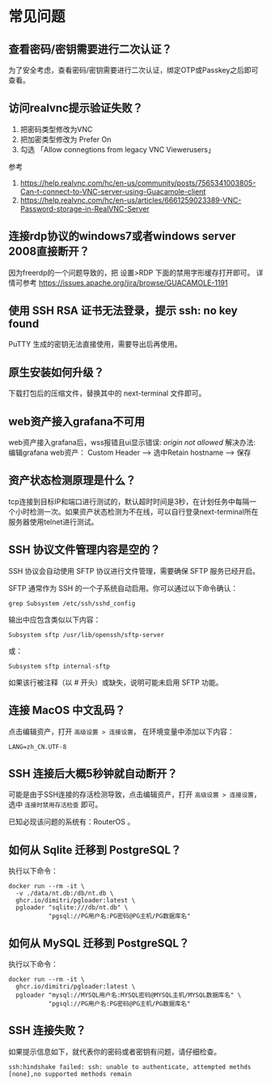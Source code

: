 # 常见问题

## 查看密码/密钥需要进行二次认证？

为了安全考虑，查看密码/密钥需要进行二次认证，绑定OTP或Passkey之后即可查看。

## 访问realvnc提示验证失败？

1. 把密码类型修改为VNC
2. 把加密类型修改为 Prefer On
3. 勾选 「Allow connegtions from legacy VNC Viewerusers」

参考 
1. https://help.realvnc.com/hc/en-us/community/posts/7565341003805-Can-t-connect-to-VNC-server-using-Guacamole-client
2. https://help.realvnc.com/hc/en-us/articles/6661259023389-VNC-Password-storage-in-RealVNC-Server


## 连接rdp协议的windows7或者windows server 2008直接断开？

因为freerdp的一个问题导致的，把 设置>RDP 下面的禁用字形缓存打开即可。
详情可参考 https://issues.apache.org/jira/browse/GUACAMOLE-1191

## 使用 SSH RSA 证书无法登录，提示 ssh: no key found

PuTTY 生成的密钥无法直接使用，需要导出后再使用。

## 原生安装如何升级？

下载打包后的压缩文件，替换其中的 next-terminal 文件即可。

## web资产接入grafana不可用

web资产接入grafana后，wss报错且ui显示错误: *origin not allowed*
解决办法:
编辑grafana web资产： Custom Header --> 选中Retain hostname  --> 保存

## 资产状态检测原理是什么？

tcp连接到目标IP和端口进行测试的，默认超时时间是3秒，在计划任务中每隔一个小时检测一次。如果资产状态检测为不在线，可以自行登录next-terminal所在服务器使用telnet进行测试。

## SSH 协议文件管理内容是空的？

SSH 协议会自动使用 SFTP 协议进行文件管理，需要确保 SFTP 服务已经开启。

SFTP 通常作为 SSH 的一个子系统自动启用。你可以通过以下命令确认：

```shell
grep Subsystem /etc/ssh/sshd_config
```
输出中应包含类似以下内容：
```shell
Subsystem sftp /usr/lib/openssh/sftp-server
```
或：
```shell
Subsystem sftp internal-sftp
```
如果该行被注释（以 # 开头）或缺失，说明可能未启用 SFTP 功能。

## 连接 MacOS 中文乱码？

点击编辑资产，打开 `高级设置 > 连接设置`， 在环境变量中添加以下内容：

```shell
LANG=zh_CN.UTF-8
```

## SSH 连接后大概5秒钟就自动断开？

可能是由于SSH连接的存活检测导致，点击编辑资产，打开 `高级设置 > 连接设置`，选中 `连接时禁用存活检查` 即可。

已知必现该问题的系统有：RouterOS 。

## 如何从 Sqlite 迁移到 PostgreSQL？

执行以下命令：
```shell
docker run --rm -it \
  -v ./data/nt.db:/db/nt.db \
  ghcr.io/dimitri/pgloader:latest \
  pgloader "sqlite:///db/nt.db" \
           "pgsql://PG用户名:PG密码@PG主机/PG数据库名"
```

## 如何从 MySQL 迁移到 PostgreSQL？
执行以下命令：
```shell
docker run --rm -it \
  ghcr.io/dimitri/pgloader:latest \
  pgloader "mysql://MYSQL用户名:MYSQL密码@MYSQL主机/MYSQL数据库名" \
           "pgsql://PG用户名:PG密码@PG主机/PG数据库名"

```

## SSH 连接失败？

如果提示信息如下，就代表你的密码或者密钥有问题，请仔细检查。

```shell
ssh:hindshake failed: ssh: unable to authenticate, attempted methds [none],no supported methods remain
```